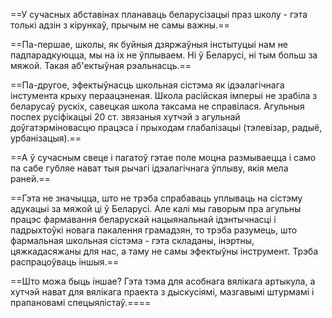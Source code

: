 ==У сучасных абставінах планаваць беларусізацыі праз школу - гэта толькі адзін з кірункаў, прычым не самы важны.== 

==Па-першае, школы, як буйныя дзяржаўныя інстытуцыі нам не падпарадкуюцца, мы на іх не ўплываем. Ні ў Беларусі, ні тым больш за мяжой. Такая аб'ектыўная рэальнасць.== 

==Па-другое, эфектыўнасць школьная сістэма як ідэалагічнага інстумента крыху пераацэненая. Школа расійская імперыі не зрабіла з беларусаў рускіх, савецкая школа таксама не справілася. Агульныя поспех русіфікацыі 20 ст. звязаныя хутчэй з агульнай доўгатэрміновасцю працэса і прыходам глабалізацыі (тэлевізар, радыё, урбанізацыя).==

==А ў сучасным свеце і пагатоў гэтае поле моцна размываецца і само па сабе губляе нават тыя рычагі ідэалагічнага ўплыву, якія мела раней.==

==Гэта не значыцца, што не трэба спрабаваць уплываць на сістэму адукацыі за мяжой ці ў Беларусі. Але калі мы гаворым пра агульны працэс фармавання беларускай нацыянальнай ідэнтычнасці і падрыхтоўкі новага пакалення грамадзян, то трэба разумець, што фармальная школьная сістэма - гэта складаны, інэртны, цяжкадасяжаны для нас, а таму не самы эфектыўны інструмент. Трэба распрацоўваць іншыя.==

==Што можа быць іншае? Гэта тэма для асобнага вялікага артыкула, а хутчэй нават для вялікага праекта з дыскусіямі, мазгавымі штурмамі і прапановамі спецыялістаў.==== 